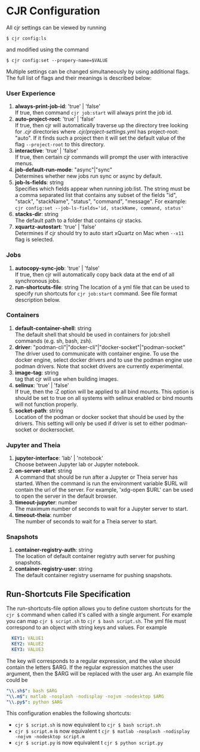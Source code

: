 CJR Configuration
========================================================

All cjr settings can be viewed by running
```console
$ cjr config:ls
``` 
and modified using the command
```console
$ cjr config:set --propery-name=$VALUE
```
Multiple settings can be changed simultaneously by using additional flags. The full list of flags and their meanings is described below:

### User Experience
1. **always-print-job-id**: 'true' | 'false'  
If true, then command `cjr job:start` will always print the job id.
2. **auto-project-root**: 'true' | 'false'   
If true, then cjr will automatically traverse up the directory tree looking for *.cjr* directories where *.cjr/project-settings.yml* has project-root: "auto". If it finds such a project then it will set the default value of the flag `--project-root` to this directory.
3. **interactive**: 'true' | 'false'   
If true, then certain cjr commands will prompt the user with interactive menus.
4. **job-default-run-mode**: "async"|"sync"  
Determines whether new jobs run sync or async by default.
5. **job-ls-fields**: string  
Specifies which fields appear when running job:list. The string must be a comma separated list that contains any subset of the fields "id", "stack", "stackName", "status", "command", "message". For example:
`cjr config:set --job-ls-fields='id, stackName, command, status'`
6. **stacks-dir**: string  
The default path to a folder that contains cjr stacks.
7. **xquartz-autostart**: 'true' | 'false'  
Determines if cjr should try to auto start xQuartz on Mac when `--x11` flag is selected.

### Jobs
1. **autocopy-sync-job**: 'true' | 'false'  
If true, then cjr will automatically copy back data at the end of all synchronous jobs.
2. **run-shortcuts-file**: string
The location of a yml file that can be used to specify run shortcuts for `cjr job:start` command. See file format description below.


### Containers
1. **default-container-shell**: string  
The default shell that should be used in containers for job:shell commands (e.g. sh, bash, zsh).
2. **driver**: "podman-cli"|"docker-cli"|"docker-socket"|"podman-socket"  
The driver used to communicate with container engine. To use the docker engine, select docker drivers and to use the podman engine use podman drivers. Note that socket drivers are currently experimental.
3. **image-tag**: string  
tag that cjr will use when building images.
4. **selinux**: 'true' | 'false'   
If true, then the :Z option will be applied to all bind mounts. This option is should be set to true on all systems with selinux enabled or bind mounts will not function properly.
5. **socket-path**: string  
Location of the podman or docker socket that should be used by the drivers. This setting will only be used if driver is set to either podman-socket or dockersocket.

### Jupyter and Theia
1. **jupyter-interface**: 'lab' | 'notebook'  
Choose between Jupyter lab or Jupyter notebook.
2. **on-server-start**: string  
A command that should be run after a Jupyter or Theia server has started. When the command is run the environment variable $URL will contain the url of the server.
For example, 'xdg-open $URL' can be used to open the server in the default browser.
3. **timeout-jupyter**: number  
The maximum number of seconds to wait for a Jupyter server to start.
4. **timeout-theia**: number  
The number of seconds to wait for a Theia server to start.


### Snapshots
1. **container-registry-auth**: string  
The location of default container registry auth server for pushing snapshots.
2. **container-registry-user**: string  
The default container registry username for pushing snapshots.

## Run-Shortcuts File Specification

The run-shortcuts-file option allows you to define custom shortcuts for the `cjr $` command when called it's called with a single argument. For example you can map `cjr $ script.sh` to `cjr $ bash script.sh`. The yml file must correspond to an object with string keys and values. For example
```yaml
  KEY1: VALUE1
  KEY2: VALUE2
  KEY3: VALUE3
```
The key will corresponds to a regular expression, and the value should contain the letters $ARG. If the regular expression matches the user argument, then the $ARG will be replaced with the user arg. An example file could be
```yaml
"\\.sh$": bash $ARG
"\\.m$": matlab -nosplash -nodisplay -nojvm -nodesktop $ARG
"\\.py$": python $ARG
```
This configuration enables the following shortcuts:
- `cjr $ script.sh` is now equivalent to `cjr $ bash script.sh`
- `cjr $ script.m`  is now equivalent t `cjr $ matlab -nosplash -nodisplay -nojvm -nodesktop script.m`
- `cjr $ script.py` is now equivalent t `cjr $ python script.py`